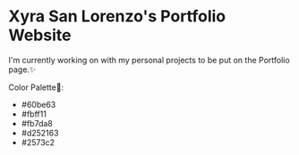# Xyra San Lorenzo's Portfolio Website
<p>I'm currently working on with 
my personal projects to be put on the 
Portfolio page.✨</p>


Color Palette🎨:
<ul>
<li>#60be63</li>
<li>#fbff11</li>
<li>#fb7da8</li>
<li>#d252163</li>
<li>#2573c2</li>
</ul>
